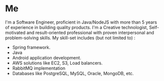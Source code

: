 # Me

I'm a Software Engineer, proficient in Java/NodeJS with more than 5 years of experience in building quality products. 
I'm a Creative technologist, Self-motivated and result-oriented professional with proven interpersonal and problem-solving skills. My skill-set includes (but not limited to) : 

+ Spring framework.
+ Java
+ Android application development.
+ AWS solutions like EC2, S3, Load balancers.
+ RabbitMQ implementation
+ Databases like PostgreSQL, MySQL, Oracle, MongoDB, etc.